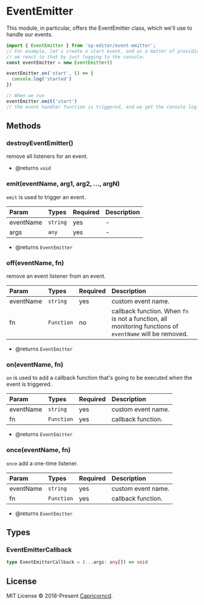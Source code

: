 # EventEmitter

This module, in particular, offers the EventEmitter class, which we'll use to handle our events.

```js
import { EventEmitter } from 'sp-editor/event-emitter';
// For example, let's create a start event, and as a matter of providing a sample,
// we react to that by just logging to the console:
const eventEmitter = new EventEmitter()

eventEmitter.on('start', () => {
  console.log('started')
})

// When we run
eventEmitter.emit('start')
// the event handler function is triggered, and we get the console log.
```

## Methods

### destroyEventEmitter()

remove all listeners for an event.

- @returns `void`

### emit(eventName, arg1, arg2, ..., argN)

`emit` is used to trigger an event.

Param|Types|Required|Description
:--|:--|:--|:--
eventName|`string`|yes|-
args|`any`|yes|-

- @returns `EventEmitter`

### off(eventName, fn)

remove an event listener from an event.

Param|Types|Required|Description
:--|:--|:--|:--
eventName|`string`|yes|custom event name.
fn|`Function`|no|callback function. When `fn` is not a function, all monitoring functions of `eventName` will be removed.

- @returns `EventEmitter`

### on(eventName, fn)

`on` is used to add a callback function that's going to be executed when the event is triggered.

Param|Types|Required|Description
:--|:--|:--|:--
eventName|`string`|yes|custom event name.
fn|`Function`|yes|callback function.

- @returns `EventEmitter`

### once(eventName, fn)

`once` add a one-time listener.

Param|Types|Required|Description
:--|:--|:--|:--
eventName|`string`|yes|custom event name.
fn|`Function`|yes|callback function.

- @returns `EventEmitter`

## Types

### EventEmitterCallback

```ts
type EventEmitterCallback = (...args: any[]) => void
```

## License

MIT License © 2018-Present [Capricorncd](https://github.com/capricorncd).
